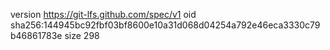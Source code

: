 version https://git-lfs.github.com/spec/v1
oid sha256:144945bc92fbf03bf8600e10a31d068d04254a792e46eca3330c79b46861783e
size 298
